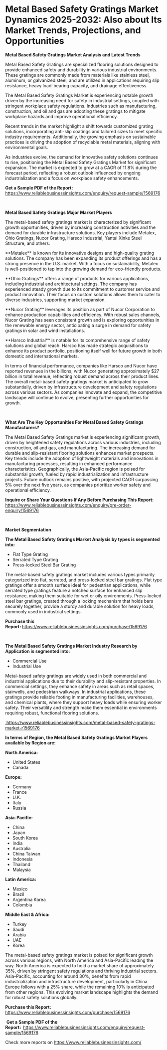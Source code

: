 <p><h1>Metal Based Safety Gratings Market Dynamics 2025-2032: Also about Its Market Trends, Projections, and Opportunities</h1></p><p><strong>Metal Based Safety Gratings Market Analysis and Latest Trends</strong></p>
<p><p>Metal Based Safety Gratings are specialized flooring solutions designed to provide enhanced safety and durability in various industrial environments. These gratings are commonly made from materials like stainless steel, aluminum, or galvanized steel, and are utilized in applications requiring slip resistance, heavy load-bearing capacity, and drainage effectiveness. </p><p>The Metal Based Safety Gratings Market is experiencing notable growth driven by the increasing need for safety in industrial settings, coupled with stringent workplace safety regulations. Industries such as manufacturing, construction, and oil and gas are adopting these gratings to mitigate workplace hazards and improve operational efficiency.</p><p>Recent trends in the market highlight a shift towards customized grating solutions, incorporating anti-slip coatings and tailored sizes to meet specific industry requirements. Additionally, the growing emphasis on sustainable practices is driving the adoption of recyclable metal materials, aligning with environmental goals. </p><p>As industries evolve, the demand for innovative safety solutions continues to rise, positioning the Metal Based Safety Gratings Market for significant expansion. The market is expected to grow at a CAGR of 11.8% during the forecast period, reflecting a robust outlook influenced by ongoing industrialization and a focus on workplace safety enhancements.</p></p>
<p><strong>Get a Sample PDF of the Report:&nbsp;</strong> <a href="https://www.reliablebusinessinsights.com/enquiry/request-sample/1569176?utm_campaign=2757&utm_medium=2&utm_source=Github&utm_content=ia&utm_term=25032025&utm_id=metal-based-safety-gratings">https://www.reliablebusinessinsights.com/enquiry/request-sample/1569176</a></p>
<p>&nbsp;</p>
<p><strong>Metal Based Safety Gratings Major Market Players</strong></p>
<p><p>The metal-based safety gratings market is characterized by significant growth opportunities, driven by increasing construction activities and the demand for durable infrastructure solutions. Key players include Metalex, Ohio Gratings, Nucor Grating, Harsco Industrial, Yantai Xinke Steel Structure, and others.</p><p>**Metalex** is known for its innovative designs and high-quality grating solutions. The company has been expanding its product offerings and has a strong presence in the U.S. market. With a focus on sustainability, Metalex is well-positioned to tap into the growing demand for eco-friendly products.</p><p>**Ohio Gratings** offers a range of products for various applications, including industrial and architectural settings. The company has experienced steady growth due to its commitment to customer service and product innovation. Their focus on custom solutions allows them to cater to diverse industries, supporting market expansion.</p><p>**Nucor Grating** leverages its position as part of Nucor Corporation to enhance production capabilities and efficiency. With robust sales channels, Nucor Grating has seen consistent growth and is exploring opportunities in the renewable energy sector, anticipating a surge in demand for safety gratings in solar and wind installations.</p><p>**Harsco Industrial** is notable for its comprehensive range of safety solutions and global reach. Harsco has made strategic acquisitions to enhance its product portfolio, positioning itself well for future growth in both domestic and international markets.</p><p>In terms of financial performance, companies like Harsco and Nucor have reported revenues in the billions, with Nucor generating approximately $27 billion in total revenue, reflecting robust demand across their product lines. The overall metal-based safety gratings market is anticipated to grow substantially, driven by infrastructure development and safety regulations across various sectors. As companies innovate and expand, the competitive landscape will continue to evolve, presenting further opportunities for growth.</p></p>
<p>&nbsp;</p>
<p><strong>What Are The Key Opportunities For Metal Based Safety Gratings Manufacturers?</strong></p>
<p><p>The Metal Based Safety Gratings market is experiencing significant growth, driven by heightened safety regulations across various industries, including construction, oil and gas, and manufacturing. The increasing demand for durable and slip-resistant flooring solutions enhances market prospects. Key trends include the adoption of lightweight materials and innovations in manufacturing processes, resulting in enhanced performance characteristics. Geographically, the Asia-Pacific region is poised for substantial growth, fueled by rapid industrialization and infrastructure projects. Future outlook remains positive, with projected CAGR surpassing 5% over the next five years, as companies prioritize worker safety and operational efficiency.</p></p>
<p><strong>Inquire or Share Your Questions If Any Before Purchasing This Report:</strong> <a href="https://www.reliablebusinessinsights.com/enquiry/pre-order-enquiry/1569176?utm_campaign=2757&utm_medium=2&utm_source=Github&utm_content=ia&utm_term=25032025&utm_id=metal-based-safety-gratings">https://www.reliablebusinessinsights.com/enquiry/pre-order-enquiry/1569176</a></p>
<p>&nbsp;</p>
<p><strong>Market Segmentation</strong></p>
<p><strong>The Metal Based Safety Gratings Market Analysis by types is segmented into:</strong></p>
<p><ul><li>Flat Type Grating</li><li>Serrated Type Grating</li><li>Press-locked Steel Bar Grating</li></ul></p>
<p><p>The metal-based safety gratings market includes various types primarily categorized into flat, serrated, and press-locked steel bar gratings. Flat type gratings offer a smooth surface ideal for pedestrian applications, while serrated type gratings feature a notched surface for enhanced slip resistance, making them suitable for wet or oily environments. Press-locked steel bar gratings, created through a locking mechanism that holds bars securely together, provide a sturdy and durable solution for heavy loads, commonly used in industrial settings.</p></p>
<p><strong>Purchase this Report:&nbsp;</strong><a href="https://www.reliablebusinessinsights.com/purchase/1569176?utm_campaign=2757&utm_medium=2&utm_source=Github&utm_content=ia&utm_term=25032025&utm_id=metal-based-safety-gratings">https://www.reliablebusinessinsights.com/purchase/1569176</a></p>
<p>&nbsp;</p>
<p><strong>The Metal Based Safety Gratings Market Industry Research by Application is segmented into:</strong></p>
<p><ul><li>Commercial Use</li><li>Industrial Use</li></ul></p>
<p><p>Metal-based safety gratings are widely used in both commercial and industrial applications due to their durability and slip-resistant properties. In commercial settings, they enhance safety in areas such as retail spaces, stairwells, and pedestrian walkways. In industrial applications, these gratings provide reliable footing in manufacturing facilities, warehouses, and chemical plants, where they support heavy loads while ensuring worker safety. Their versatility and strength make them essential in environments requiring robust, functional flooring solutions.</p></p>
<p><a href="https://www.reliablebusinessinsights.com/metal-based-safety-gratings-market-r1569176?utm_campaign=2757&utm_medium=2&utm_source=Github&utm_content=ia&utm_term=25032025&utm_id=metal-based-safety-gratings">&nbsp;https://www.reliablebusinessinsights.com/metal-based-safety-gratings-market-r1569176</a></p>
<p><strong>In terms of Region, the Metal Based Safety Gratings Market Players available by Region are:</strong></p>
<p>
    <p> <strong> North America: </strong>
        <ul>
            <li>United States</li>
            <li>Canada</li>
        </ul>
        </p> 
    <p> <strong> Europe: </strong>
        <ul>
            <li>Germany</li>
            <li>France</li>
            <li>U.K.</li>
            <li>Italy</li>
            <li>Russia</li>
        </ul>
        </p> 
    <p> <strong> Asia-Pacific: </strong>
        <ul>
            <li>China</li>
            <li>Japan</li>
            <li>South Korea</li>
            <li>India</li>
            <li>Australia</li>
            <li>China Taiwan</li>
            <li>Indonesia</li>
            <li>Thailand</li>
            <li>Malaysia</li>
        </ul>
        </p> 
    <p> <strong> Latin America: </strong>
        <ul>
            <li>Mexico</li>
            <li>Brazil</li>
            <li>Argentina Korea</li>
            <li>Colombia</li>
        </ul>
        </p> 
    <p> <strong> Middle East & Africa: </strong>
        <ul>
            <li>Turkey</li>
            <li>Saudi</li>
            <li>Arabia</li>
            <li>UAE</li>
            <li>Korea</li>
        </ul>
    </p>
    </p>
<p><p>The metal-based safety gratings market is poised for significant growth across various regions, with North America and Asia-Pacific leading the way. North America is expected to hold a market share of approximately 35%, driven by stringent safety regulations and thriving industrial sectors. Asia-Pacific, accounting for around 30%, benefits from rapid industrialization and infrastructure development, particularly in China. Europe follows with a 25% share, while the remaining 10% is anticipated from other regions. This evolving market landscape highlights the demand for robust safety solutions globally.</p></p>
<p><strong>Purchase this Report: </strong><a href="https://www.reliablebusinessinsights.com/purchase/1569176?utm_campaign=2757&utm_medium=2&utm_source=Github&utm_content=ia&utm_term=25032025&utm_id=metal-based-safety-gratings">https://www.reliablebusinessinsights.com/purchase/1569176</a></p>
<p>&nbsp;<strong>Get a Sample PDF of the Report:&nbsp;&nbsp;</strong><a href="https://www.reliablebusinessinsights.com/enquiry/request-sample/1569176?utm_campaign=2757&utm_medium=2&utm_source=Github&utm_content=ia&utm_term=25032025&utm_id=metal-based-safety-gratings">https://www.reliablebusinessinsights.com/enquiry/request-sample/1569176</a></p>
<p><strong></strong></p>
<p>Check more reports on <a href="https://www.reliablebusinessinsights.com/?utm_campaign=2757&utm_medium=2&utm_source=Github&utm_content=ia&utm_term=25032025&utm_id=metal-based-safety-gratings">https://www.reliablebusinessinsights.com/</a></p>